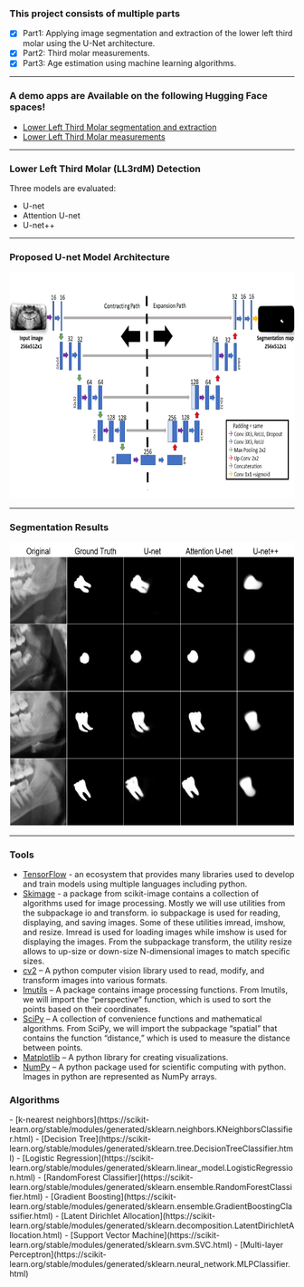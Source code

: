 
<h3>This project consists of multiple parts</h3>

- [x] Part1: Applying image segmentation and extraction of the lower left third molar using the U-Net architecture.
- [x] Part2: Third molar measurements. 
- [x] Part3: Age estimation using machine learning algorithms.

<hr>

<p>
 
 <h3>A demo apps are Available on the following Hugging Face spaces!</h3>
 
 -	[Lower Left Third Molar segmentation and extraction](https://huggingface.co/spaces/AlowaSawsan/Third-Molar-Segmentation)
 -	[Lower Left Third Molar measurements](https://huggingface.co/spaces/AlowaSawsan/Lower-Left-Third-Molar-Detection-and-Measurements)
 
 </p>
 
<hr>
 
<h3>Lower Left Third Molar (LL3rdM) Detection</h3>
Three models are evaluated:

- U-net
- Attention U-net
- U-net++
 
<hr>

<h3>Proposed U-net Model Architecture</h3>

<p align="center"> 

<img width="700" height="400" src="https://github.com/sawsanowa/Age_Estimation_Using_LL3rdM/blob/main/Model_Architecture/U-net%20Arch%20256x512x1.png"/>
 
</p>

<hr>

<h3>Segmentation Results </h3>


<p align="center"> 
 
 <img width="600" height="500" src="https://github.com/sawsanowa/Age_Estimation_Using_LL3rdM/blob/main/Figures/U-net_comparison.PNG"/>
 
</p>

<hr>

<h3> Tools </h3>

<p>
 
-	[TensorFlow](https://www.tensorflow.org/resources/libraries-extensions) - an ecosystem that provides many libraries used to develop and train models using multiple languages including python. 
- [Skimage](https://scikit-image.org/docs/stable/api/skimage.html) - a package from scikit-image contains a collection of algorithms used for image processing. Mostly we will use utilities from the subpackage io and transform. io subpackage is used for reading, displaying, and saving images. Some of these utilities imread, imshow, and resize. Imread is used for loading images while imshow is used for displaying the images. From the subpackage transform, the utility resize allows to up-size or down-size N-dimensional images to match specific sizes.
- [cv2](https://pypi.org/project/opencv-python/) – A python computer vision library used to read, modify, and transform images into various formats. 
- [Imutils](https://pypi.org/project/imutils/)  – A package contains image processing functions. From Imutils, we will import the “perspective” function, which is used to sort the points based on their coordinates. 
- [SciPy](https://scipy.github.io/devdocs/index.html)  – A collection of convenience functions and mathematical algorithms. From SciPy, we will import the subpackage “spatial” that contains the function “distance,” which is used to measure the distance between points. 
- [Matplotlib](https://matplotlib.org/)  – A python library for creating visualizations. 
- [NumPy](https://numpy.org/)  – A python package used for scientific computing with python. Images in python are represented as NumPy arrays. 

</p>

<h3> Algorithms </h3>

<p>
 - [k-nearest neighbors](https://scikit-learn.org/stable/modules/generated/sklearn.neighbors.KNeighborsClassifier.html)
 - [Decision Tree](https://scikit-learn.org/stable/modules/generated/sklearn.tree.DecisionTreeClassifier.html)
 - [Logistic Regression](https://scikit-learn.org/stable/modules/generated/sklearn.linear_model.LogisticRegression.html)
 - [RandomForest Classifier](https://scikit-learn.org/stable/modules/generated/sklearn.ensemble.RandomForestClassifier.html)
 - [Gradient Boosting](https://scikit-learn.org/stable/modules/generated/sklearn.ensemble.GradientBoostingClassifier.html)
 - [Latent Dirichlet Allocation](https://scikit-learn.org/stable/modules/generated/sklearn.decomposition.LatentDirichletAllocation.html)
 - [Support Vector Machine](https://scikit-learn.org/stable/modules/generated/sklearn.svm.SVC.html)
 - [Multi-layer Perceptron](https://scikit-learn.org/stable/modules/generated/sklearn.neural_network.MLPClassifier.html)
</p>
